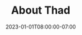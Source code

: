 ---
title: 'About Thad'
date: 2023-01-01T08:00:00-07:00
draft: false
layout: collage
type: collage

header_img: wordmark_wide.svg
header_href: "/"
wrapper_classes: ""

# card reference:
#   href:    url link for the whole card
#   caption: big text
#   body:    little text
#   img:     url link for image
#   styles:  css styles
#   classes: css class list (wide, tall, square... otherwise, it's automatic aspect ratio)

cards:
  - body: "I grew up on a farm in Shirley, IL - where I learned how to drive, weld, fabricate, wire, program, and more. I transitioned into becoming a mechanical engineer before moving out to New Hampshire and furthering my on-the-job know-how. In the past decade I've built competition-winning robots, IV production equipment, retrofitted RVs, motorized beanbags, church furniture, and more."

  - caption: "A Budding Thad"
    img: "tjplanting.jpg"
    styles: "max-width: 50rem;"
    classes: "square"

  - href: "https://www.machinaeexdeo.com"
    caption: ""
    body: "I am deeply interested in the _quality_ of technology in the world. My friends and I explore this in our [blog + podcast](https://www.machinaeexdeo.com). We need new (or rather, so-old-they're-new) ways of thinking about technology, or we will continue to build with the same philosophies that produce big technocratic tyrranies. There are a lot of engineers out there who will tell you how complex of systems they have worked on. I pride myself on how [suckless](https://suckless.org/) my solutions are."

  - href: "https://distributistreview.com/archive/small-is-beautiful-and-so-is-rome"
    img: "schumacher.png"
    styles: "max-width: 60rem;"

  - href: "https://www.machinaeexdeo.com"
    body: "Growing up fixing and maintaining equipment, I have a deep appreciation for the whole lifecycle of a machine: design, fabrication, maintenance, operation, repair, obsolesence, and repurposing. I strive to produce things that truly add value to their owners (and their communities) for generations through good engineering and craftsmanship. Technology can and should be a means to enhance and perfect human work and life at large - not to do away with the pesky business of life."


  - body: "> \"**Thad, you're the most redneck engineer I know. I mean that as high praise.**\" - _A coworker, as I rolled a MIG welder across a parking lot to fix an RV for a medical device company._"
    styles: "max-width: 40rem;"

  - img: "makerspace.jpg"
    styles: "max-width:50rem;"
    classes: "wide"

  - body: "I helped start [FIRST Robotics Competition Team #4213](http://metalcowrobotics.com/), built up a lot of FLL teams in the Bloomington, IL area, drastically helped improve [Manchester Makerspace](http://manchestermakerspace.org), and more."


  - img: "lc_card.jpg"
    styles: "max-width: 40rem;"
    classes: "wide"

  - href: "https://littlecreators.shop"
    body: "Inspired by the work of Ade Bethune and others, I started doing [iconography with a pretty unique style](https://littlecreators.shop)."


#  - img: "testimony.svg"
#    styles: "max-width: 80%;"

  - body: "> \"You should consider yourself lucky to have Thaddeus on your team. He brings to the table a high level of machine design acumen and OEM automation industrial knowledge. He's professional, approachable, collaborative, and thoughtful. During our time working together, I came to know Thaddeus as the type of Engineer you could depend on to meet hard deadlines, work under ever-changing requirements, and adapt to difficult circumstances. If you ever get the opportunity to work with him, you'll understand what I mean.\"
      
      -[Fraser Tibbets](https://www.linkedin.com/in/fraser-tibbetts-69562428/), Engineering Manager at DAPR Engineering"

---